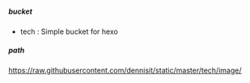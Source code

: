 ##### bucket

* tech : Simple bucket for hexo

##### path

https://raw.githubusercontent.com/dennisit/static/master/tech/image/
